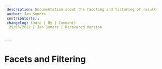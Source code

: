 ```yaml
---
 description: Documentation about the faceting and filtering of results
 author: Jan Somers
 contributor(s): 
 changelog: (Date | By | Comment)
  29/06/2022 | Jan Somers | Recovered Version 


---
```


# Facets and Filtering
